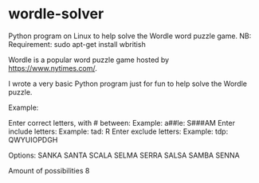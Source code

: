 # wordle-solver
Python program on Linux to help solve the Wordle word puzzle game.
NB: Requirement: sudo apt-get install wbritish

Wordle is a popular word puzzle game hosted by https://www.nytimes.com/.

I wrote a very basic Python program just for fun to help solve the Wordle puzzle.

Example:

Enter correct letters, with # between: Example: a##le:
S###AM
Enter include letters: Example: tad:
R 
Enter exclude letters: Example: tdp:
QWYUIOPDGH

Options:
SANKA
SANTA
SCALA
SELMA
SERRA
SALSA
SAMBA
SENNA

Amount of possibilities
8
